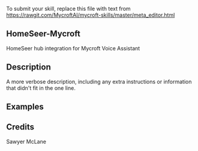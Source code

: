 To submit your skill, replace this file with text from 
https://rawgit.com/MycroftAI/mycroft-skills/master/meta_editor.html


## HomeSeer-Mycroft
HomeSeer hub integration for Mycroft Voice Assistant

## Description 
A more verbose description, including any extra instructions or
information that didn't fit in the one line.

## Examples 

## Credits 
Sawyer McLane

